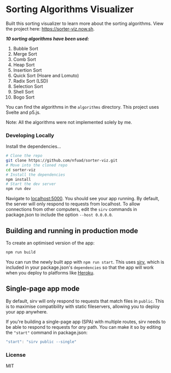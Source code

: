 # Sorting Algorithms Visualizer

Built this sorting visualizer to learn more about the sorting algorithms. View the project here: https://sorter-viz.now.sh.

**_10 sorting algorithms have been used:_**

1. Bubble Sort
2. Merge Sort
3. Comb Sort
4. Heap Sort
5. Insertion Sort
6. Quick Sort (Hoare and Lomuto)
7. Radix Sort (LSD)
8. Selection Sort
9. Shell Sort
10. Bogo Sort

You can find the algorithms in the `algorithms` directory.
This project uses Svelte and p5.js.

Note: All the algorithms were not implemented solely by me.

### Developing Locally

Install the dependencies...

```bash
# Clone the repo
git clone https://github.com/nfuad/sorter-viz.git
# Move into the cloned repo
cd sorter-viz
# Install the dependencies
npm install
# Start the dev server
npm run dev
```

Navigate to [localhost:5000](http://localhost:5000). You should see your app running.
By default, the server will only respond to requests from localhost. To allow connections from other computers, edit the `sirv` commands in package.json to include the option `--host 0.0.0.0`.

## Building and running in production mode

To create an optimised version of the app:

```bash
npm run build
```

You can run the newly built app with `npm run start`. This uses [sirv](https://github.com/lukeed/sirv), which is included in your package.json's `dependencies` so that the app will work when you deploy to platforms like [Heroku](https://heroku.com).

## Single-page app mode

By default, sirv will only respond to requests that match files in `public`. This is to maximise compatibility with static fileservers, allowing you to deploy your app anywhere.

If you're building a single-page app (SPA) with multiple routes, sirv needs to be able to respond to requests for _any_ path. You can make it so by editing the `"start"` command in package.json:

```js
"start": "sirv public --single"
```

### License

MIT
